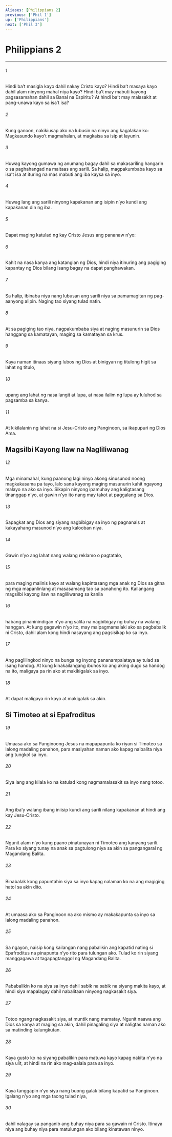 ```yaml
---
Aliases: [Philippians 2]
previous: ['Phil 1']
up: ['Philippians']
next: ['Phil 3']
---
```

# Philippians 2

***






















###### 1 










Hindi baʼt masigla kayo dahil nakay Cristo kayo? Hindi baʼt masaya kayo dahil alam ninyong mahal niya kayo? Hindi baʼt may mabuti kayong pagsasamahan dahil sa Banal na Espiritu? At hindi baʼt may malasakit at pang-unawa kayo sa isaʼt isa? 





















###### 2 










Kung ganoon, nakikiusap ako na lubusin na ninyo ang kagalakan ko: Magkasundo kayoʼt magmahalan, at magkaisa sa isip at layunin. 





















###### 3 










Huwag kayong gumawa ng anumang bagay dahil sa makasariling hangarin o sa paghahangad na maitaas ang sarili. Sa halip, magpakumbaba kayo sa isaʼt isa at ituring na mas mabuti ang iba kaysa sa inyo. 





















###### 4 










Huwag lang ang sarili ninyong kapakanan ang isipin nʼyo kundi ang kapakanan din ng iba. 





















###### 5 










Dapat maging katulad ng kay Cristo Jesus ang pananaw nʼyo: 





















###### 6 










Kahit na nasa kanya ang katangian ng Dios, hindi niya itinuring ang pagiging kapantay ng Dios bilang isang bagay na dapat panghawakan. 





















###### 7 










Sa halip, ibinaba niya nang lubusan ang sarili niya sa pamamagitan ng pag-aanyong alipin. Naging tao siyang tulad natin. 





















###### 8 










At sa pagiging tao niya, nagpakumbaba siya at naging masunurin sa Dios hanggang sa kamatayan, maging sa kamatayan sa krus. 





















###### 9 










Kaya naman itinaas siyang lubos ng Dios at binigyan ng titulong higit sa lahat ng titulo, 





















###### 10 










upang ang lahat ng nasa langit at lupa, at nasa ilalim ng lupa ay luluhod sa pagsamba sa kanya. 





















###### 11 










At kikilalanin ng lahat na si Jesu-Cristo ang Panginoon, sa ikapupuri ng Dios Ama.

## Magsilbi Kayong Ilaw na Nagliliwanag 





















###### 12 










Mga minamahal, kung paanong lagi ninyo akong sinusunod noong magkakasama pa tayo, lalo sana kayong maging masunurin kahit ngayong malayo na ako sa inyo. Sikapin ninyong ipamuhay ang kaligtasang tinanggap nʼyo, at gawin nʼyo ito nang may takot at paggalang sa Dios. 





















###### 13 










Sapagkat ang Dios ang siyang nagbibigay sa inyo ng pagnanais at kakayahang masunod nʼyo ang kalooban niya. 





















###### 14 










Gawin nʼyo ang lahat nang walang reklamo o pagtatalo, 





















###### 15 










para maging malinis kayo at walang kapintasang mga anak ng Dios sa gitna ng mga mapanlinlang at masasamang tao sa panahong ito. Kailangang magsilbi kayong ilaw na nagliliwanag sa kanila 





















###### 16 










habang pinaninindigan nʼyo ang salita na nagbibigay ng buhay na walang hanggan. At kung gagawin nʼyo ito, may maipagmamalaki ako sa pagbabalik ni Cristo, dahil alam kong hindi nasayang ang pagsisikap ko sa inyo. 





















###### 17 










Ang paglilingkod ninyo na bunga ng inyong pananampalataya ay tulad sa isang handog. At kung kinakailangang ibuhos ko ang aking dugo sa handog na ito, maligaya pa rin ako at makikigalak sa inyo. 





















###### 18 










At dapat maligaya rin kayo at makigalak sa akin.

## Si Timoteo at si Epafroditus 





















###### 19 










Umaasa ako sa Panginoong Jesus na mapapapunta ko riyan si Timoteo sa lalong madaling panahon, para masiyahan naman ako kapag naibalita niya ang tungkol sa inyo. 





















###### 20 










Siya lang ang kilala ko na katulad kong nagmamalasakit sa inyo nang totoo. 





















###### 21 










Ang ibaʼy walang ibang iniisip kundi ang sarili nilang kapakanan at hindi ang kay Jesu-Cristo. 





















###### 22 










Ngunit alam nʼyo kung paano pinatunayan ni Timoteo ang kanyang sarili. Para ko siyang tunay na anak sa pagtulong niya sa akin sa pangangaral ng Magandang Balita. 





















###### 23 










Binabalak kong papuntahin siya sa inyo kapag nalaman ko na ang magiging hatol sa akin dito. 





















###### 24 










At umaasa ako sa Panginoon na ako mismo ay makakapunta sa inyo sa lalong madaling panahon. 





















###### 25 










Sa ngayon, naisip kong kailangan nang pabalikin ang kapatid nating si Epafroditus na pinapunta nʼyo rito para tulungan ako. Tulad ko rin siyang manggagawa at tagapagtanggol ng Magandang Balita. 





















###### 26 










Pababalikin ko na siya sa inyo dahil sabik na sabik na siyang makita kayo, at hindi siya mapalagay dahil nabalitaan ninyong nagkasakit siya. 





















###### 27 










Totoo ngang nagkasakit siya, at muntik nang mamatay. Ngunit naawa ang Dios sa kanya at maging sa akin, dahil pinagaling siya at naligtas naman ako sa matinding kalungkutan. 





















###### 28 










Kaya gusto ko na siyang pabalikin para matuwa kayo kapag nakita nʼyo na siya ulit, at hindi na rin ako mag-aalala para sa inyo. 





















###### 29 










Kaya tanggapin nʼyo siya nang buong galak bilang kapatid sa Panginoon. Igalang nʼyo ang mga taong tulad niya, 





















###### 30 










dahil nalagay sa panganib ang buhay niya para sa gawain ni Cristo. Itinaya niya ang buhay niya para matulungan ako bilang kinatawan ninyo.
